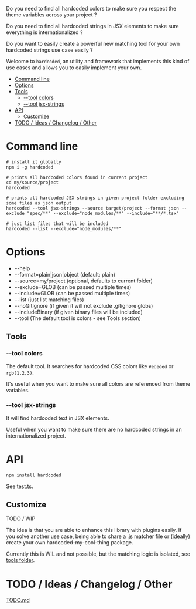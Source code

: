 Do you need to find all hardcoded colors to make sure you respect the theme variables across your project ?

Do you need to find all hardcoded strings in JSX elements to make sure everything is internationalized ?

Do you want to easily create a powerful new matching tool for your own hardcoded strings use case easily ?

Welcome to `hardcoded`, an utility and framework that implements this kind of use cases and allows you to easily implement your own.

<!-- toc -->

- [Command line](#command-line)
- [Options](#options)
- [Tools](#tools)
  * [--tool colors](#--tool-colors)
  * [--tool jsx-strings](#--tool-jsx-strings)
- [API](#api)
  * [Customize](#customize)
- [TODO / Ideas / Changelog / Other](#todo--ideas--changelog--other)

<!-- tocstop -->

# Command line

```
# install it globally
npm i -g hardcoded

# prints all hardcoded colors found in current project
cd my/source/project
hardcoded

# prints all hardcoded JSX strings in given project folder excluding some files as json output
hardcoded --tool jsx-strings --source target/project --format json --exclude "spec/**" --exclude="node_modules/**" --include="**/*.tsx"

# just list files that will be included
hardcoded --list --exclude="node_modules/**"
```

# Options

 * --help
 * --format=plain|json|object   (default: plain)
 * --source=my/project          (optional, defaults to current folder)
 * --exclude=GLOB               (can be passed multiple times)
 * --include=GLOB               (can be passed multiple times)
 * --list                       (just list matching files)
 * --noGitIgnore                (if given it will not exclude .gitignore globs)
 * --includeBinary              (if given binary files will be included)
 * --tool                       (The default tool is colors - see Tools section)

## Tools

### --tool colors

The default tool. It searches for hardcoded CSS colors like `#ededed` or `rgb(1,2,3)`.

It's useful when you want to make sure all colors are referenced from theme variables.

###  --tool jsx-strings

It will find hardcoded text in JSX elements.

Useful when you want to make sure there are no hardcoded strings in an internationalized project.

# API

```sh 
npm install hardcoded
```

See [test.ts](spec/assets/api-client-test/src/test.ts).

## Customize

TODO / WIP

The idea is that you are able to enhance this library with plugins easily. If you solve another use case, being able to share a .js matcher file or (ideally) create your own hardcoded-my-cool-thing package.

Currently this is WIL and not possible, but the matching logic is isolated, see [tools folder](src/tools).

# TODO / Ideas / Changelog / Other

[TODO.md](TODO.md)
